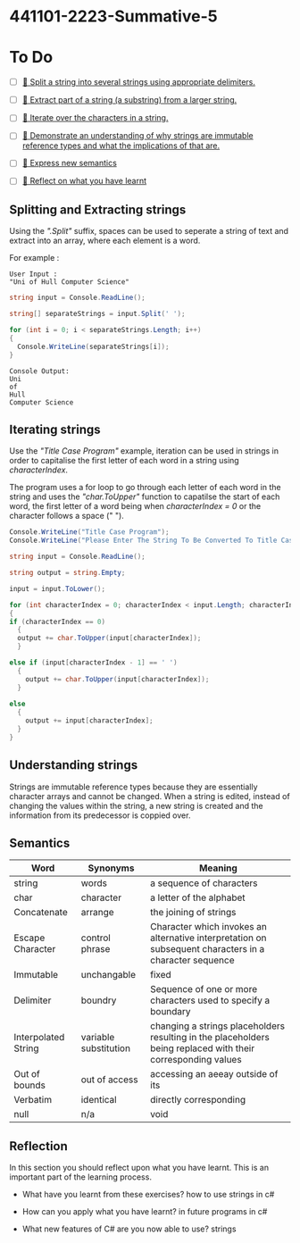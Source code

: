 # 441101-2223-Summative-5

# To Do

- [ ] [:key: Split a string into several strings using appropriate delimiters.](#splitting-and-extracting-strings)

- [ ] [:key: Extract part of a string (a substring) from a larger string.](#splitting-and-extracting-strings)

- [ ] [:key: Iterate over the characters in a string.](#iterating-strings)

- [ ] [:key: Demonstrate an understanding of why strings are immutable reference types and what the implications of that are.](#understanding-strings)


- [ ] [:speech_balloon: Express new semantics](#semantics)
- [ ] [:thought_balloon: Reflect on what you have learnt](#reflection)

## Splitting and Extracting strings


Using the *".Split"* suffix, spaces can be used to seperate a string of text and extract into an array, where each element is a word.

For example :

```console
User Input :
"Uni of Hull Computer Science"
```
```cs
string input = Console.ReadLine();

string[] separateStrings = input.Split(' ');

for (int i = 0; i < separateStrings.Length; i++) 
{
  Console.WriteLine(separateStrings[i]);
}
```
```console
Console Output:
Uni
of
Hull
Computer Science
```

## Iterating strings

Use the *"Title Case Program"* example, iteration can be used in strings in order to capitalise the first letter of each word in a string using *characterIndex*.

The program uses a for loop to go through each letter of each word in the string and uses the *"char.ToUpper"* function to capatilse the start of each word, the first letter of a word being when *characterIndex = 0* or the character follows a space (" ").

```cs
Console.WriteLine("Title Case Program");
Console.WriteLine("Please Enter The String To Be Converted To Title Case");

string input = Console.ReadLine();

string output = string.Empty;

input = input.ToLower();

for (int characterIndex = 0; characterIndex < input.Length; characterIndex++)
{
if (characterIndex == 0)
  {
  output += char.ToUpper(input[characterIndex]);
  }

else if (input[characterIndex - 1] == ' ')
  {
    output += char.ToUpper(input[characterIndex]);
  }
  
else
  {
    output += input[characterIndex];
  }
}


```

## Understanding strings

Strings are immutable reference types because they are essentially character arrays and cannot be changed. When a string is edited, instead of changing the values within the string, a new string is created and the information from its predecessor is coppied over.

## Semantics

| Word | Synonyms | Meaning |
|---|---|---|
|string|words|a sequence of characters |
|char|character | a letter of the alphabet |
|Concatenate| arrange |the joining of strings |
|Escape Character| control phrase | Character which invokes an alternative interpretation on subsequent characters in a character sequence|
|Immutable|unchangable | fixed |
|Delimiter|boundry |Sequence of one or more characters used to specify a boundary |
|Interpolated String| variable substitution |changing a strings placeholders resulting in the placeholders being replaced with their corresponding values |
|Out of bounds|out of access | accessing an aeeay outside of its|
|Verbatim|identical|directly corresponding |
|null|n/a | void |

## Reflection

In this section you should reflect upon what you have learnt. This is an important part of the learning process.
- What have you learnt from these exercises?
how to use strings in c#


- How can you apply what you have learnt?
in future programs in c#


- What new features of C# are you now able to use?
strings
